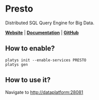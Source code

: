 # Presto

Distributed SQL Query Engine for Big Data.

**[Website](https://prestodb.io/)** | **[Documentation](https://prestodb.io/docs/current/)** | **[GitHub](https://github.com/prestodb/presto)**

## How to enable?

```
platys init --enable-services PRESTO
platys gen
```

## How to use it?

Navigate to <http://dataplatform:28081>